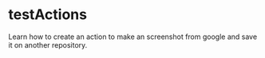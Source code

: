 # testActions
Learn how to create an action to make an screenshot from google and save it on another repository.
